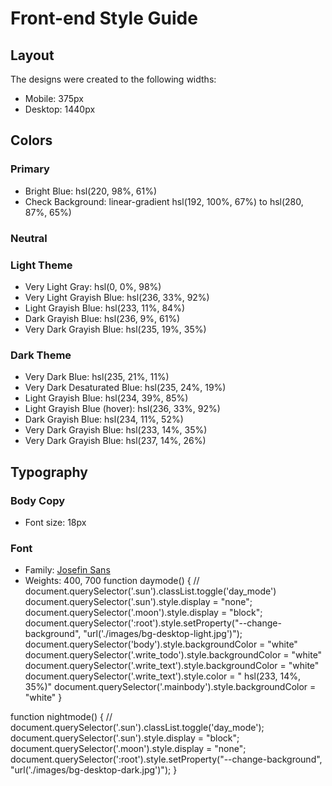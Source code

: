 # Front-end Style Guide

## Layout

The designs were created to the following widths:

- Mobile: 375px
- Desktop: 1440px

## Colors

### Primary

- Bright Blue: hsl(220, 98%, 61%)
- Check Background: linear-gradient hsl(192, 100%, 67%) to hsl(280, 87%, 65%)

### Neutral

### Light Theme

- Very Light Gray: hsl(0, 0%, 98%)
- Very Light Grayish Blue: hsl(236, 33%, 92%)
- Light Grayish Blue: hsl(233, 11%, 84%)
- Dark Grayish Blue: hsl(236, 9%, 61%)
- Very Dark Grayish Blue: hsl(235, 19%, 35%)

### Dark Theme

- Very Dark Blue: hsl(235, 21%, 11%)
- Very Dark Desaturated Blue: hsl(235, 24%, 19%)
- Light Grayish Blue: hsl(234, 39%, 85%)
- Light Grayish Blue (hover): hsl(236, 33%, 92%)
- Dark Grayish Blue: hsl(234, 11%, 52%)
- Very Dark Grayish Blue: hsl(233, 14%, 35%)
- Very Dark Grayish Blue: hsl(237, 14%, 26%)

## Typography

### Body Copy

- Font size: 18px

### Font

- Family: [Josefin Sans](https://fonts.google.com/specimen/Josefin+Sans)
- Weights: 400, 700
function daymode() {
    // document.querySelector('.sun').classList.toggle('day_mode')
    document.querySelector('.sun').style.display = "none";
    document.querySelector('.moon').style.display = "block";
    document.querySelector(':root').style.setProperty("--change-background", "url('./images/bg-desktop-light.jpg')");
    document.querySelector('body').style.backgroundColor = "white"
    document.querySelector('.write_todo').style.backgroundColor = "white"
    document.querySelector('.write_text').style.backgroundColor = "white"
    document.querySelector('.write_text').style.color = " hsl(233, 14%, 35%)"
    document.querySelector('.mainbody').style.backgroundColor = "white"
}

function nightmode() {
    // document.querySelector('.sun').classList.toggle('day_mode');
    document.querySelector('.sun').style.display = "block";
    document.querySelector('.moon').style.display = "none";
    document.querySelector(':root').style.setProperty("--change-background", "url('./images/bg-desktop-dark.jpg')");
}